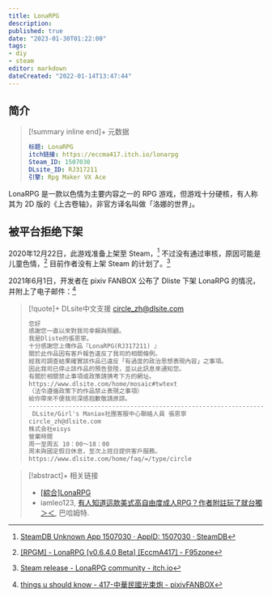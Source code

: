 ```yaml
---
title: LonaRPG
description:
published: true
date: "2023-01-30T01:22:00"
tags:
- diy
- steam
editor: markdown
dateCreated: "2022-01-14T13:47:44"
---
```


## 简介

> [!summary inline end]+ 元数据
>
> ```yaml
> 标题: LonaRPG
> itch链接: https://eccma417.itch.io/lonarpg
> Steam_ID: 1507030
> DLsite_ID: RJ317211
> 引擎: Rpg Maker VX Ace
> ```

LonaRPG 是一款以色情为主要内容之一的 RPG 游戏，但游戏十分硬核，有人称其为 2D 版的《上古卷轴》，非官方译名叫做「洛娜的世界」。

## 被平台拒绝下架

2020年12月22日，此游戏准备上架至 Steam，[^1507030] 不过没有通过审核，原因可能是儿童色情，[^49993] 目前作者没有上架 Steam 的计划了。[^1815567]

[^1507030]: [SteamDB Unknown App 1507030 · AppID: 1507030 · SteamDB](https://steamdb.info/app/1507030/info/)

[^49993]: [[RPGM] - LonaRPG [v0.6.4.0 Beta] [EccmA417] - F95zone](https://web.archive.org/web/20220114155804/https://f95zone.to/threads/lonarpg-v0-6-4-0-beta-eccma417.49993/page-407)

[^1815567]: [Steam release - LonaRPG community - itch.io](https://itch.io/t/1815567/steam-release)

2021年6月1日，开发者在 pixiv FANBOX 公布了 Dliste 下架 LonaRPG 的情况，并附上了电子邮件：[^2313294]

[^2313294]: [things u should know - 417-中華民國光束炮 - pixivFANBOX](https://archive.is/sEIKc "https://eccma417.fanbox.cc/posts/2313294")

> [!quote]+ DLsite中文支援 <circle_zh@dlsite.com>
>
> ```email
> 您好
> 感謝您一直以來對我司幸賴與照顧。
> 我是Dliste的張恩寧。
> 十分感謝您上傳作品『LonaRPG(RJ317211) 』
> 關於此作品因有客戶報告違反了我司的相關條例。
> 經我司調查結果確實該作品已違反「有過度的政治思想表現內容」之事項。
> 因此我司已停止該作品的預告登陸，並以此訊息來通知您。
> 有關於相關禁止事項或政策請猜考下方的網址。
> https://www.dlsite.com/home/mosaic#twtext
> （法令遵循政策下的作品禁止表現之事項）
> 給你帶來不便我司深感抱歉敬請原諒。
> ------------------------------------------------------------------
>  DLsite/Girl's Maniax社團客服中心聯絡人員 張恩寧
> circle_zh@dlsite.com
> 株式会社eisys
> 營業時間
> 周一至周五 10：00～18：00
> 周末與國定假日休息，至次上班日提供客戶服務。
> https://www.dlsite.com/home/faq/=/type/circle
> ```

> [!abstract]+ 相关链接
>
> +   [[綜合]LonaRPG](https://web.archive.org/web/20220114054132/https://komicolle.org/c/153603)
> +   iamleo123, [有人知道這款美式高自由度成人RPG？作者附註玩了就台獨＞＜](https://web.archive.org/web/20220114140604/https://home.gamer.com.tw/artwork.php?sn=5244968), 巴哈姆特.
